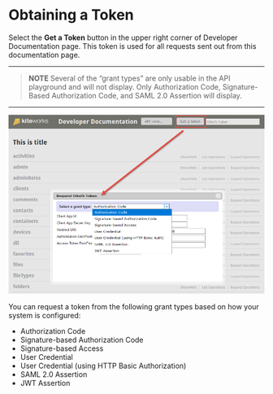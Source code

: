 # Obtaining a Token  
Select the **Get a Token** button in the upper right corner of Developer Documentation page. This token is used for all requests sent out from this documentation page.  

 ---
 
  > **NOTE** Several of the “grant types” are only usable in the API playground and will not display. Only Authorization Code, Signature-Based Authorization Code, and SAML 2.0 Assertion will display.
---

![](../images/getatoken.png)  

You can request a token from the following grant types based on how your system is configured:  
*	Authorization Code
*	Signature-based Authorization Code
*	Signature-based Access
*	User Credential 
*	User Credential (using HTTP Basic Authorization)
*	SAML 2.0 Assertion
*	JWT Assertion

